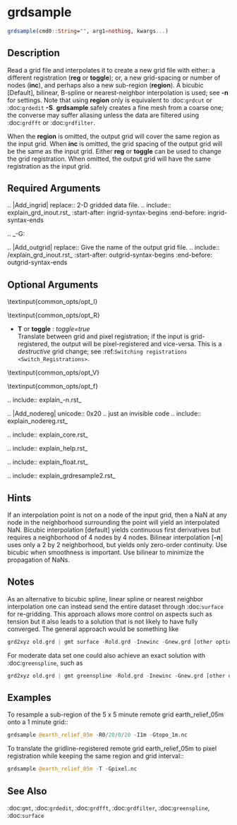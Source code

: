 # grdsample

```julia
grdsample(cmd0::String="", arg1=nothing, kwargs...)
```

Description
-----------

Read a grid file and interpolates it to create a new grid
file with either: a different registration (**reg** or **toggle**); or, a new
grid-spacing or number of nodes (**inc**), and perhaps also a new
sub-region (**region**). A bicubic [Default], bilinear, B-spline or
nearest-neighbor interpolation is used; see **-n** for settings. Note
that using **region** only is equivalent to :doc:`grdcut` or :doc:`grdedit` **-S**.
**grdsample** safely creates a fine mesh from a coarse one; the converse
may suffer aliasing unless the data are filtered using :doc:`grdfft` or :doc:`grdfilter`.

When the **region** is omitted, the output grid will cover the same region as
the input grid. When **inc** is omitted, the grid spacing of the output
grid will be the same as the input grid. Either **reg** or **toggle** can be
used to change the grid registration. When omitted, the output grid will
have the same registration as the input grid.

Required Arguments
------------------

.. |Add_ingrid| replace:: 2-D gridded data file.
.. include:: explain_grd_inout.rst_
    :start-after: ingrid-syntax-begins
    :end-before: ingrid-syntax-ends

.. _-G:

.. |Add_outgrid| replace:: Give the name of the output grid file.
.. include:: /explain_grd_inout.rst_
    :start-after: outgrid-syntax-begins
    :end-before: outgrid-syntax-ends

Optional Arguments
------------------

\textinput{common_opts/opt_I}

\textinput{common_opts/opt_R}

- **T** or **toggle** : *toggle=true*\
   Translate between grid and pixel registration; if the input is
   grid-registered, the output will be pixel-registered and vice-versa.
   This is a *destructive* grid change; see :ref:`Switching registrations <Switch_Registrations>`.

\textinput{common_opts/opt_V}

\textinput{common_opts/opt_f}

.. include:: explain_-n.rst_

.. |Add_nodereg| unicode:: 0x20 .. just an invisible code
.. include:: explain_nodereg.rst_

.. include:: explain_core.rst_

.. include:: explain_help.rst_

.. include:: explain_float.rst_

.. include:: explain_grdresample2.rst_

Hints
-----

If an interpolation point is not on a node of the input grid, then a NaN
at any node in the neighborhood surrounding the point will yield an
interpolated NaN. Bicubic interpolation [default] yields continuous
first derivatives but requires a neighborhood of 4 nodes by 4 nodes.
Bilinear interpolation [**-n**] uses only a 2 by 2 neighborhood, but
yields only zero-order continuity. Use bicubic when smoothness is
important. Use bilinear to minimize the propagation of NaNs.

Notes
-----

As an alternative to bicubic spline, linear spline or nearest neighbor interpolation one can
instead send the entire dataset through :doc:`surface` for re-gridding.  This approach allows
more control on aspects such as tension but it also leads to a solution that
is not likely to have fully converged.  The general approach would be
something like

```julia
grd2xyz old.grd | gmt surface -Rold.grd -Inewinc -Gnew.grd [other options]
```

For moderate data set one could also achieve an exact solution with :doc:`greenspline`,
such as

```julia
grd2xyz old.grd | gmt greenspline -Rold.grd -Inewinc -Gnew.grd [other options]
```

Examples
--------

To resample a sub-region of the 5 x 5 minute remote grid earth_relief_05m onto a 1 minute grid::

```julia
grdsample @earth_relief_05m -R0/20/0/20 -I1m -Gtopo_1m.nc
```

To translate the gridline-registered remote grid earth_relief_05m to pixel
registration while keeping the same region and grid interval::

```julia
grdsample @earth_relief_05m -T -Gpixel.nc
```

See Also
--------

:doc:`gmt`,
:doc:`grdedit`,
:doc:`grdfft`,
:doc:`grdfilter`,
:doc:`greenspline`,
:doc:`surface`